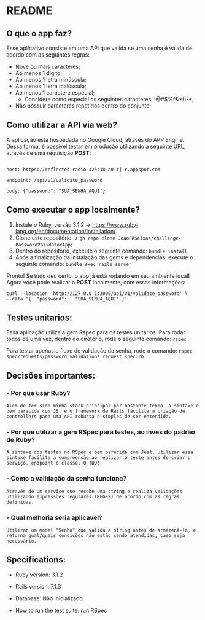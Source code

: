 # README
## O que o app faz?
Esse aplicativo consiste em uma API que valida se uma senha é válida de acordo com as seguintes regras:

- Nove ou mais caracteres;
- Ao menos 1 dígito;
- Ao menos 1 letra minúscula;
- Ao menos 1 letra maiúscula;
- Ao menos 1 caractere especial;
  - Considere como especial os seguintes caracteres: !@#$%^&*()-+;
- Não possuir caracteres repetidos dentro do conjunto;

## Como utilizar a API via web?
A aplicação está hospedada no Google Cloud, através do APP Engine. Dessa forma, é possivel testar em produção utilizando a seguinte URL, através de uma requisição **POST**:
```

host: https://reflected-radio-425418-a0.rj.r.appspot.com

endpoint: /api/v1/validate_password

body: {"password": "SUA_SENHA_AQUI"}
```

## Como executar o app localmente?

1. Instale o Ruby, versão 3.1.2 -> https://www.ruby-lang.org/en/documentation/installation/
2. Clone este repositório -> `gh repo clone JoaoFRSeixas/challenge-PasswordValidatorApp`;
3. Dentro do repositório, execute o seguinte comando:
  `bundle install`
4. Após a finalização da instalação das gems e dependencias, execute o seguinte comando:
  `bundle exec rails server`

Pronto! Se tudo deu certo, o app já está rodando em seu ambiente local!
Agora você pode realizar o **POST** localmente, com essas informações:
```
curl --location 'http://127.0.0.1:3000/api/v1/validate_password' \
--data '{  "password":   "SUA_SENHA_AQUI" }'
```

## Testes unitarios:
Essa aplicação utiliza a gem Rspec para os testes unitários. Para rodar todos de uma vez, dentro do diretório, rode o seguinte comando:
  `rspec`

Para testar apenas o fluxo de validação da senha, rode o comando:
`rspec spec/requests/password_validations_request_spec.rb`

## Decisões importantes:
### - Por que usar Ruby?
    Além de ter sido minha stack principal por bastante tempo, a sintaxe é bem parecida com JS, e o framework de Rails facilita a criação de controllers para uma API robusta e simples de ser entendida.

### - Por que utilizar a gem RSpec para testes, ao inves do padrão de Ruby?
    A sintaxe dos testes no RSpec é bem parecida com Jest, utilizar essa sintaxe facilita a compreensão ao realizar o teste antes de criar o serviço, endpoint e classe, O TDD!

### - Como a validação da senha funciona?
    Através de um service que recebe uma string e realiza validações utilizando expressões regulares (REGEX) de acordo com as regras definidas.
  
### - Qual melhoria seria aplicavel?
    Utilizar um model "Senha" que valida a string antes de armazená-la, e retorna qual/quais condições não estão sendo atendidas, caso seja necessário.




## Specifications:

* Ruby version: 3.1.2

* Rails version: 7.1.3

* Database:
  Não inicializado.

* How to run the test suite:
  run RSpec

